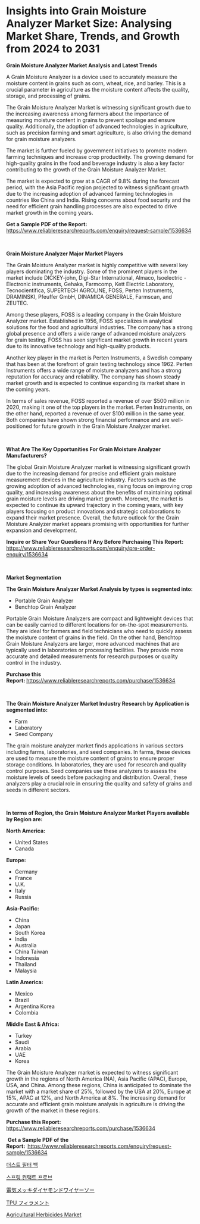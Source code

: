 <p><h1>Insights into Grain Moisture Analyzer Market Size: Analysing Market Share, Trends, and Growth from 2024 to 2031</h1></p><p><strong>Grain Moisture Analyzer Market Analysis and Latest Trends</strong></p>
<p><p>A Grain Moisture Analyzer is a device used to accurately measure the moisture content in grains such as corn, wheat, rice, and barley. This is a crucial parameter in agriculture as the moisture content affects the quality, storage, and processing of grains.</p><p>The Grain Moisture Analyzer Market is witnessing significant growth due to the increasing awareness among farmers about the importance of measuring moisture content in grains to prevent spoilage and ensure quality. Additionally, the adoption of advanced technologies in agriculture, such as precision farming and smart agriculture, is also driving the demand for grain moisture analyzers.</p><p>The market is further fueled by government initiatives to promote modern farming techniques and increase crop productivity. The growing demand for high-quality grains in the food and beverage industry is also a key factor contributing to the growth of the Grain Moisture Analyzer Market.</p><p>The market is expected to grow at a CAGR of 9.8% during the forecast period, with the Asia Pacific region projected to witness significant growth due to the increasing adoption of advanced farming technologies in countries like China and India. Rising concerns about food security and the need for efficient grain handling processes are also expected to drive market growth in the coming years.</p></p>
<p><strong>Get a Sample PDF of the Report:&nbsp;</strong> <a href="https://www.reliableresearchreports.com/enquiry/request-sample/1536634">https://www.reliableresearchreports.com/enquiry/request-sample/1536634</a></p>
<p>&nbsp;</p>
<p><strong>Grain Moisture Analyzer Major Market Players</strong></p>
<p><p>The Grain Moisture Analyzer market is highly competitive with several key players dominating the industry. Some of the prominent players in the market include DICKEY-john, Digi-Star International, Almaco, Isoelectric - Electronic instruments, Gehaka, Farmcomp, Kett Electric Laboratory, Tecnocientifica, SUPERTECH AGROLINE, FOSS, Perten Instruments, DRAMINSKI, Pfeuffer GmbH, DINAMICA GENERALE, Farmscan, and ZEUTEC.</p><p>Among these players, FOSS is a leading company in the Grain Moisture Analyzer market. Established in 1956, FOSS specializes in analytical solutions for the food and agricultural industries. The company has a strong global presence and offers a wide range of advanced moisture analyzers for grain testing. FOSS has seen significant market growth in recent years due to its innovative technology and high-quality products.</p><p>Another key player in the market is Perten Instruments, a Swedish company that has been at the forefront of grain testing technology since 1962. Perten Instruments offers a wide range of moisture analyzers and has a strong reputation for accuracy and reliability. The company has shown steady market growth and is expected to continue expanding its market share in the coming years.</p><p>In terms of sales revenue, FOSS reported a revenue of over $500 million in 2020, making it one of the top players in the market. Perten Instruments, on the other hand, reported a revenue of over $100 million in the same year. Both companies have shown strong financial performance and are well-positioned for future growth in the Grain Moisture Analyzer market.</p></p>
<p>&nbsp;</p>
<p><strong>What Are The Key Opportunities For Grain Moisture Analyzer Manufacturers?</strong></p>
<p><p>The global Grain Moisture Analyzer market is witnessing significant growth due to the increasing demand for precise and efficient grain moisture measurement devices in the agriculture industry. Factors such as the growing adoption of advanced technologies, rising focus on improving crop quality, and increasing awareness about the benefits of maintaining optimal grain moisture levels are driving market growth. Moreover, the market is expected to continue its upward trajectory in the coming years, with key players focusing on product innovations and strategic collaborations to expand their market presence. Overall, the future outlook for the Grain Moisture Analyzer market appears promising with opportunities for further expansion and development.</p></p>
<p><strong>Inquire or Share Your Questions If Any Before Purchasing This Report:</strong> <a href="https://www.reliableresearchreports.com/enquiry/pre-order-enquiry/1536634">https://www.reliableresearchreports.com/enquiry/pre-order-enquiry/1536634</a></p>
<p>&nbsp;</p>
<p><strong>Market Segmentation</strong></p>
<p><strong>The Grain Moisture Analyzer Market Analysis by types is segmented into:</strong></p>
<p><ul><li>Portable Grain Analyzer</li><li>Benchtop Grain Analyzer</li></ul></p>
<p><p>Portable Grain Moisture Analyzers are compact and lightweight devices that can be easily carried to different locations for on-the-spot measurements. They are ideal for farmers and field technicians who need to quickly assess the moisture content of grains in the field. On the other hand, Benchtop Grain Moisture Analyzers are larger, more advanced machines that are typically used in laboratories or processing facilities. They provide more accurate and detailed measurements for research purposes or quality control in the industry.</p></p>
<p><strong>Purchase this Report:&nbsp;</strong><a href="https://www.reliableresearchreports.com/purchase/1536634">https://www.reliableresearchreports.com/purchase/1536634</a></p>
<p>&nbsp;</p>
<p><strong>The Grain Moisture Analyzer Market Industry Research by Application is segmented into:</strong></p>
<p><ul><li>Farm</li><li>Laboratory</li><li>Seed Company</li></ul></p>
<p><p>The grain moisture analyzer market finds applications in various sectors including farms, laboratories, and seed companies. In farms, these devices are used to measure the moisture content of grains to ensure proper storage conditions. In laboratories, they are used for research and quality control purposes. Seed companies use these analyzers to assess the moisture levels of seeds before packaging and distribution. Overall, these analyzers play a crucial role in ensuring the quality and safety of grains and seeds in different sectors.</p></p>
<p>&nbsp;</p>
<p><strong>In terms of Region, the Grain Moisture Analyzer Market Players available by Region are:</strong></p>
<p>
    <p> <strong> North America: </strong>
        <ul>
            <li>United States</li>
            <li>Canada</li>
        </ul>
        </p> 
    <p> <strong> Europe: </strong>
        <ul>
            <li>Germany</li>
            <li>France</li>
            <li>U.K.</li>
            <li>Italy</li>
            <li>Russia</li>
        </ul>
        </p> 
    <p> <strong> Asia-Pacific: </strong>
        <ul>
            <li>China</li>
            <li>Japan</li>
            <li>South Korea</li>
            <li>India</li>
            <li>Australia</li>
            <li>China Taiwan</li>
            <li>Indonesia</li>
            <li>Thailand</li>
            <li>Malaysia</li>
        </ul>
        </p> 
    <p> <strong> Latin America: </strong>
        <ul>
            <li>Mexico</li>
            <li>Brazil</li>
            <li>Argentina Korea</li>
            <li>Colombia</li>
        </ul>
        </p> 
    <p> <strong> Middle East & Africa: </strong>
        <ul>
            <li>Turkey</li>
            <li>Saudi</li>
            <li>Arabia</li>
            <li>UAE</li>
            <li>Korea</li>
        </ul>
    </p>
    </p>
<p><p>The Grain Moisture Analyzer market is expected to witness significant growth in the regions of North America (NA), Asia Pacific (APAC), Europe, USA, and China. Among these regions, China is anticipated to dominate the market with a market share of 25%, followed by the USA at 20%, Europe at 15%, APAC at 12%, and North America at 8%. The increasing demand for accurate and efficient grain moisture analysis in agriculture is driving the growth of the market in these regions.</p></p>
<p><strong>Purchase this Report: </strong><a href="https://www.reliableresearchreports.com/purchase/1536634">https://www.reliableresearchreports.com/purchase/1536634</a></p>
<p>&nbsp;<strong>Get a Sample PDF of the Report:&nbsp;&nbsp;</strong><a href="https://www.reliableresearchreports.com/enquiry/request-sample/1536634">https://www.reliableresearchreports.com/enquiry/request-sample/1536634</a></p>
<p><strong></strong></p>
<p><p><a href="https://medium.com/@pwbbmsbwwv85/%EB%A8%BC%EC%A7%80-%ED%95%84%ED%84%B0-%EB%B0%B1-%EC%8B%9C%EC%9E%A5-%EB%B6%84%EC%84%9D-%EA%B8%80%EB%A1%9C%EB%B2%8C-%EC%82%B0%EC%97%85-%EC%A0%84%EB%A7%9D-%EB%B0%8F-%EC%98%88%EC%B8%A1-2024%EB%85%84%EB%B6%80%ED%84%B0-2031%EB%85%84%EA%B9%8C%EC%A7%80-1bb97286522f">더스트 필터 백</a></p><p><a href="https://medium.com/@pwbbmsbwwv85/2024%EB%85%84%EB%B6%80%ED%84%B0-2031%EB%85%84%EA%B9%8C%EC%A7%80%EC%9D%98-%EA%B8%B0%EA%B0%84%EC%9D%84-%EC%9C%84%ED%95%9C-%EB%B4%84-%EC%A0%91%EC%B4%89-%ED%94%84%EB%A1%9C%EB%B8%8C-%EC%8B%9C%EC%9E%A5-%EB%B6%84%EC%84%9D-%EB%B0%8F-%ED%81%AC%EA%B8%B0-%EC%98%88%EC%B8%A1-c00c7a27f6c4">스프링 컨택트 프로브</a></p><p><a href="https://medium.com/@nofrinla/%E9%9B%BB%E6%B0%97%E3%82%81%E3%81%A3%E3%81%8D%E3%83%80%E3%82%A4%E3%83%A4%E3%83%A2%E3%83%B3%E3%83%89%E3%83%AF%E3%82%A4%E3%83%A4%E3%83%BC%E3%82%BD%E3%83%BC%E3%81%AE%E5%B8%82%E5%A0%B4%E3%82%B7%E3%82%A7%E3%82%A2%E3%81%AE%E6%8E%A8%E7%A7%BB%E3%81%A8%E5%B8%82%E5%A0%B4%E6%88%90%E9%95%B7%E5%8B%95%E5%90%91-2024%E5%B9%B4-2031%E5%B9%B4-069abac5e3bc">電気メッキダイヤモンドワイヤーソー</a></p><p><a href="https://medium.com/@nofrinla/tpu%E3%83%95%E3%82%A3%E3%83%A9%E3%83%A1%E3%83%B3%E3%83%88%E5%B8%82%E5%A0%B4%E3%83%AC%E3%83%9D%E3%83%BC%E3%83%88%E3%81%AF-%E3%81%93%E3%81%AE%E5%B8%82%E5%A0%B4%E3%81%AE%E6%9C%80%E6%96%B0%E3%81%AE%E3%83%88%E3%83%AC%E3%83%B3%E3%83%89%E3%82%84%E6%88%90%E9%95%B7%E3%81%AE%E6%A9%9F%E4%BC%9A%E3%82%92%E6%98%8E%E3%82%89%E3%81%8B%E3%81%AB%E3%81%97%E3%81%A6%E3%81%84%E3%81%BE%E3%81%99-e2c35a009bef">TPU フィラメント</a></p><p><a href="https://github.com/lataunyatinikmelvin59ilbd0dv/Market-Research-Report-List-1/blob/main/agricultural-herbicides-market.md">Agricultural Herbicides Market</a></p></p>